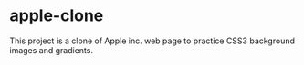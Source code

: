 # apple-clone
This project is a clone of Apple inc. web page to practice CSS3 background images and gradients.
